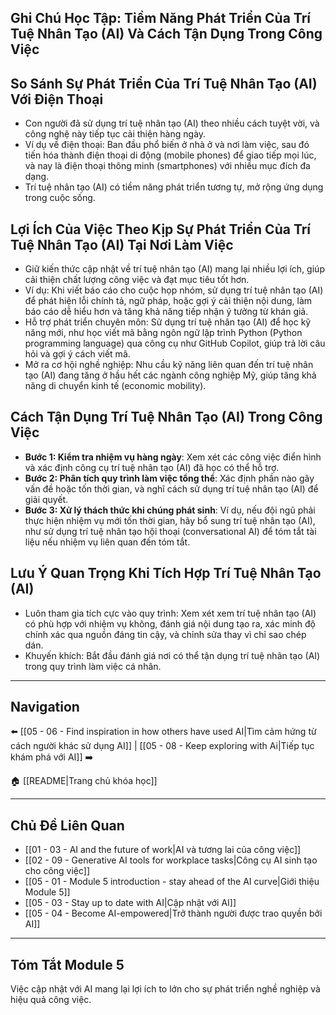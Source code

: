 ## Ghi Chú Học Tập: Tiềm Năng Phát Triển Của Trí Tuệ Nhân Tạo (AI) Và Cách Tận Dụng Trong Công Việc

## So Sánh Sự Phát Triển Của Trí Tuệ Nhân Tạo (AI) Với Điện Thoại

- Con người đã sử dụng trí tuệ nhân tạo (AI) theo nhiều cách tuyệt vời, và công nghệ này tiếp tục cải thiện hàng ngày.
- Ví dụ về điện thoại: Ban đầu phổ biến ở nhà ở và nơi làm việc, sau đó tiến hóa thành điện thoại di động (mobile phones) để giao tiếp mọi lúc, và nay là điện thoại thông minh (smartphones) với nhiều mục đích đa dạng.
- Trí tuệ nhân tạo (AI) có tiềm năng phát triển tương tự, mở rộng ứng dụng trong cuộc sống.

## Lợi Ích Của Việc Theo Kịp Sự Phát Triển Của Trí Tuệ Nhân Tạo (AI) Tại Nơi Làm Việc

- Giữ kiến thức cập nhật về trí tuệ nhân tạo (AI) mang lại nhiều lợi ích, giúp cải thiện chất lượng công việc và đạt mục tiêu tốt hơn.
- Ví dụ: Khi viết báo cáo cho cuộc họp nhóm, sử dụng trí tuệ nhân tạo (AI) để phát hiện lỗi chính tả, ngữ pháp, hoặc gợi ý cải thiện nội dung, làm báo cáo dễ hiểu hơn và tăng khả năng tiếp nhận ý tưởng từ khán giả.
- Hỗ trợ phát triển chuyên môn: Sử dụng trí tuệ nhân tạo (AI) để học kỹ năng mới, như học viết mã bằng ngôn ngữ lập trình Python (Python programming language) qua công cụ như GitHub Copilot, giúp trả lời câu hỏi và gợi ý cách viết mã.
- Mở ra cơ hội nghề nghiệp: Nhu cầu kỹ năng liên quan đến trí tuệ nhân tạo (AI) đang tăng ở hầu hết các ngành công nghiệp Mỹ, giúp tăng khả năng di chuyển kinh tế (economic mobility).

## Cách Tận Dụng Trí Tuệ Nhân Tạo (AI) Trong Công Việc

- **Bước 1: Kiểm tra nhiệm vụ hàng ngày**: Xem xét các công việc điển hình và xác định công cụ trí tuệ nhân tạo (AI) đã học có thể hỗ trợ.
- **Bước 2: Phân tích quy trình làm việc tổng thể**: Xác định phần nào gây vấn đề hoặc tốn thời gian, và nghĩ cách sử dụng trí tuệ nhân tạo (AI) để giải quyết.
- **Bước 3: Xử lý thách thức khi chúng phát sinh**: Ví dụ, nếu đội ngũ phải thực hiện nhiệm vụ mới tốn thời gian, hãy bổ sung trí tuệ nhân tạo (AI), như sử dụng trí tuệ nhân tạo hội thoại (conversational AI) để tóm tắt tài liệu nếu nhiệm vụ liên quan đến tóm tắt.

## Lưu Ý Quan Trọng Khi Tích Hợp Trí Tuệ Nhân Tạo (AI)

- Luôn tham gia tích cực vào quy trình: Xem xét xem trí tuệ nhân tạo (AI) có phù hợp với nhiệm vụ không, đánh giá nội dung tạo ra, xác minh độ chính xác qua nguồn đáng tin cậy, và chỉnh sửa thay vì chỉ sao chép dán.
- Khuyến khích: Bắt đầu đánh giá nơi có thể tận dụng trí tuệ nhân tạo (AI) trong quy trình làm việc cá nhân.

---

## Navigation

⬅️ [[05 - 06 - Find inspiration in how others have used AI|Tìm cảm hứng từ cách người khác sử dụng AI]] | [[05 - 08 - Keep exploring with Ai|Tiếp tục khám phá với AI]] ➡️

🏠 [[README|Trang chủ khóa học]]

---

## Chủ Đề Liên Quan

- [[01 - 03 - AI and the future of work|AI và tương lai của công việc]]
- [[02 - 09 - Generative AI tools for workplace tasks|Công cụ AI sinh tạo cho công việc]]
- [[05 - 01 - Module 5 introduction - stay ahead of the AI curve|Giới thiệu Module 5]]
- [[05 - 03 - Stay up to date with AI|Cập nhật với AI]]
- [[05 - 04 - Become AI-empowered|Trở thành người được trao quyền bởi AI]]

---

## Tóm Tắt Module 5

Việc cập nhật với AI mang lại lợi ích to lớn cho sự phát triển nghề nghiệp và hiệu quả công việc.
